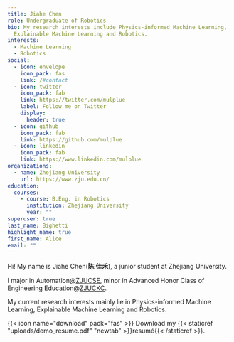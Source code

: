 ```yaml
---
title: Jiahe Chen
role: Undergraduate of Robotics
bio: My research interests include Physics-informed Machine Learning,
  Explainable Machine Learning and Robotics.
interests:
  - Machine Learning
  - Robotics
social:
  - icon: envelope
    icon_pack: fas
    link: /#contact
  - icon: twitter
    icon_pack: fab
    link: https://twitter.com/mulplue
    label: Follow me on Twitter
    display:
      header: true
  - icon: github
    icon_pack: fab
    link: https://github.com/mulplue
  - icon: linkedin
    icon_pack: fab
    link: https://www.linkedin.com/mulplue
organizations:
  - name: Zhejiang University
    url: https://www.zju.edu.cn/
education:
  courses:
    - course: B.Eng. in Robotics
      institution: Zhejiang University
      year: ""
superuser: true
last_name: Bighetti
highlight_name: true
first_name: Alice
email: ""
---
```

Hi! My name is Jiahe Chen(**陈 佳禾**), a junior student at Zhejiang University.

I major in Automation@[ZJUCSE](http://cse.zju.edu.cn), minor in Advanced Honor Class of Engineering Education@[ZJUCKC](http://ckc.zju.edu.cn/ckcen/).

My current research interests mainly lie in Physics-informed Machine Learning, Explainable Machine Learning and Robotics. 

{{< icon name="download" pack="fas" >}} Download my {{< staticref "uploads/demo_resume.pdf" "newtab" >}}resumé{{< /staticref >}}.